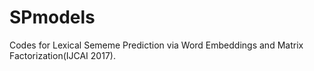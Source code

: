 # SPmodels
Codes for Lexical Sememe Prediction via Word Embeddings and Matrix Factorization(IJCAI 2017).
